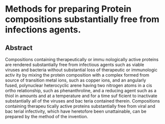 # Methods for preparing Protein compositions substantially free from infections agents.

## Abstract
Compositions containing therapeutically or immu nologically active proteins are rendered substantially free from infectious agents such as viable viruses and bacteria without substantial loss of therapeutic or immunologic activ ity by mixing the protein composition with a complex formed from source of transition metal ions, such as copper ions, and an angularly fused, polynuclear heterocyclic arene having two nitrogen atoms in a cis ortho relationship, such as phenanthroline, and a reducing agent such as a thiol in amounts and at a temperature and for a time suf ficient to inactivate substantially all of the viruses and bac teria contained therein. Compositions containing therapeu tically active proteins substantially free from viral and bac terial infectivity, which have heretofore been unattainable, can be prepared by the method of the invention.